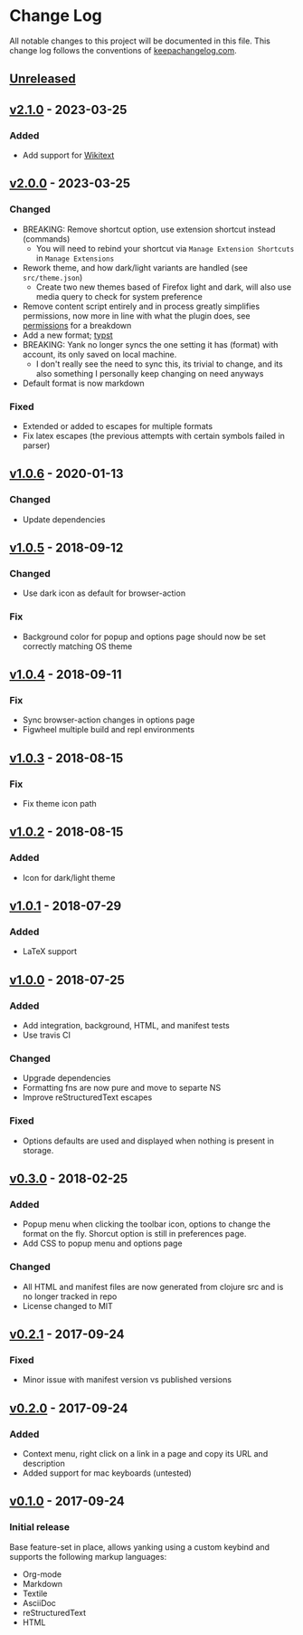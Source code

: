 # Change Log
All notable changes to this project will be documented in this file. This change
log follows the conventions of [keepachangelog.com](http://keepachangelog.com/).

## [Unreleased]

## [v2.1.0] - 2023-03-25
### Added
- Add support for [Wikitext](https://en.wikipedia.org/wiki/Help:Wikitext)

## [v2.0.0] - 2023-03-25
### Changed
- BREAKING: Remove shortcut option, use extension shortcut instead (commands)
  - You will need to rebind your shortcut via `Manage Extension Shortcuts` in `Manage Extensions`
- Rework theme, and how dark/light variants are handled (see `src/theme.json`)
  - Create two new themes based of Firefox light and dark, will also use media query to check for system preference
- Remove content script entirely and in process greatly simplifies permissions,
  now more in line with what the plugin does, see
  [permissions](README.md#permissions) for a breakdown
- Add a new format; [typst](https://typst.app/)
- BREAKING: Yank no longer syncs the one setting it has (format) with account, its only saved on local machine.
  - I don't really see the need to sync this, its trivial to change, and its also something I personally keep changing on need anyways
- Default format is now markdown

### Fixed
- Extended or added to escapes for multiple formats
- Fix latex escapes (the previous attempts with certain symbols failed in parser)

## [v1.0.6] - 2020-01-13
### Changed
- Update dependencies

## [v1.0.5] - 2018-09-12
### Changed
- Use dark icon as default for browser-action

### Fix
- Background color for popup and options page should now be set correctly matching OS theme

## [v1.0.4] - 2018-09-11
### Fix
- Sync browser-action changes in options page
- Figwheel multiple build and repl environments

## [v1.0.3] - 2018-08-15
### Fix
- Fix theme icon path

## [v1.0.2] - 2018-08-15
### Added
- Icon for dark/light theme

## [v1.0.1] - 2018-07-29
### Added
- LaTeX support

## [v1.0.0] - 2018-07-25
### Added
- Add integration, background, HTML, and manifest tests
- Use travis CI

### Changed
- Upgrade dependencies
- Formatting fns are now pure and move to separte NS
- Improve reStructuredText escapes

### Fixed
- Options defaults are used and displayed when nothing is present in storage.

## [v0.3.0] - 2018-02-25
### Added
- Popup menu when clicking the toolbar icon, options to change the format on the
  fly. Shorcut option is still in preferences page.
- Add CSS to popup menu and options page

### Changed
- All HTML and manifest files are now generated from clojure src and is no
  longer tracked in repo
- License changed to MIT

## [v0.2.1] - 2017-09-24
### Fixed
- Minor issue with manifest version vs published versions

## [v0.2.0] - 2017-09-24
### Added
- Context menu, right click on a link in a page and copy its URL and description
- Added support for mac keyboards (untested)

## [v0.1.0] - 2017-09-24
### Initial release
Base feature-set in place, allows yanking using a custom keybind and supports
the following markup languages:
- Org-mode
- Markdown
- Textile
- AsciiDoc
- reStructuredText
- HTML

[Unreleased]: https://github.com/roosta/yank/compare/v2.1.0...HEAD
[v2.1.0]: https://github.com/roosta/yank/compare/v2.0.0...v2.1.0
[v2.0.0]: https://github.com/roosta/yank/compare/v1.0.6...v2.0.0
[v1.0.6]: https://github.com/roosta/yank/compare/v1.0.5...v1.0.6
[v1.0.5]: https://github.com/roosta/yank/compare/v1.0.4...v1.0.5
[v1.0.4]: https://github.com/roosta/yank/compare/v1.0.3...v1.0.4
[v1.0.3]: https://github.com/roosta/yank/compare/v1.0.2...v1.0.3
[v1.0.2]: https://github.com/roosta/yank/compare/v1.0.1...v1.0.2
[v1.0.1]: https://github.com/roosta/yank/compare/v1.0.0...v1.0.1
[v1.0.0]: https://github.com/roosta/yank/compare/v0.3.0...v1.0.0
[v0.3.0]: https://github.com/roosta/yank/compare/v0.2.1...v0.3.0
[v0.2.1]: https://github.com/roosta/yank/compare/v0.2.0...v0.2.1
[v0.2.0]: https://github.com/roosta/yank/compare/v0.1.0...v0.2.0
[v0.1.0]: https://github.com/roosta/yank/compare/v0.1.0...main
